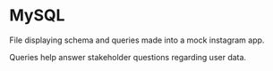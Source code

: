 # MySQL

File displaying schema and queries made into a mock instagram app. 

Queries help answer stakeholder questions regarding user data.
